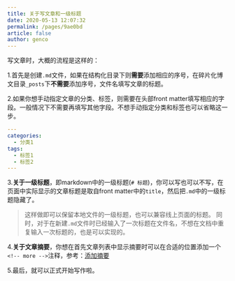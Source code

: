 ```yaml
---
title: 关于写文章和一级标题
date: 2020-05-13 12:07:32
permalink: /pages/9ae0bd
article: false
author: genco
---
```


写文章时，大概的流程是这样的：

1.首先是创建`.md`文件，如果在结构化目录下则**需要**添加相应的序号，在碎片化博文目录`_posts`下**不需要**添加序号，文件名填写文章的标题。

2.如果你想手动指定文章的分类、标签，则需要在头部front matter填写相应的字段。一般情况下不需要再填写其他字段。不想手动指定分类和标签也可以省略这一步。
``` yaml
---
categories: 
  - 分类1
tags: 
  - 标签1
  - 标签2
---
```

3.**关于一级标题**，即markdown中的一级标题(`# 标题`)，你可以写也可以不写，在页面中实际显示的文章标题是取自front matter中的`title`，然后把`.md`中的一级标题隐藏了。

> 这样做即可以保留本地文件的一级标题，也可以兼容线上页面的标题。
> 同时，对于在新建`.md`文件时已经输入了一次标题在文件名，不想在文档中重复输入一次标题的，也是可以实现的。

4.**关于文章摘要**，你想在首先文章列表中显示摘要时可以在合适的位置添加一个`<!-- more -->`注释，参考：[添加摘要](/pages/1cc523/)

5.最后，就可以正式开始写作啦。
